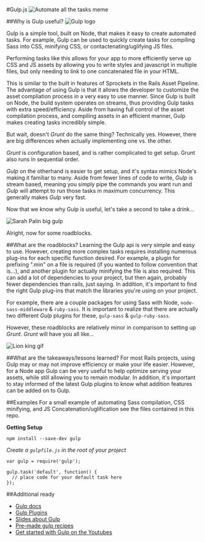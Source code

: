 #Gulp.js
![Automate all the tasks meme](http://cdn.meme.am/instances2/500x/626620.jpg)

##Why is Gulp useful?
![Gulp logo](http://brunch.io/images/others/gulp.png)

Gulp is a simple tool, built on Node, that makes it easy to create automated tasks. For example, Gulp can be used to quickly create tasks for compiling Sass into CSS, minifying CSS, or contactenating/uglifying JS files.

Performing tasks like this allows for your app to more efficiently serve up CSS and JS assets by allowing you to write styles and javascript in multiple files, but only needing to link to one concatenated file in your HTML.

This is similar to the built in features of Sprockets in the Rails Asset Pipeline. The advantage of using Gulp is that it allows the developer to customize the asset compliation process in a very easy to use manner. Since Gulp is built on Node, the build system operates on streams, thus providing Gulp tasks with extra speed/efficiency. Aside from having full control of the asset compilation process, and compiling assets in an efficient manner, Gulp makes creating tasks incredibly simple.

But wait, doesn't *Grunt* do the same thing? Technically yes. However, there are big differences when actually implementing one vs. the other.

*Grunt* is configuration based, and is rather complicated to get setup. Grunt also runs in sequential order.

*Gulp* on the otherhand is easier to get setup, and it's syntax mimics Node's making it familiar to many. Aside from fewer lines of code to write, *Gulp* is stream based, meaning you simply pipe the commands you want run and *Gulp* will attempt to run those tasks in maximum concurrency. This generally makes *Gulp* very fast.

Now that we know why Gulp is useful, let's take a second to take a drink...

![Sarah Palin big gulp](http://www.survivingcollege.com/wp-content/uploads/2013/03/Sarah-Palin-Big-Gulp-College-Republicans.gif)

Alright, now for some roadblocks.

##What are the roadblocks?
Learning the Gulp api is very simple and easy to use. However, creating more complex tasks requires installing numerous plug-ins for each specific function desired. For example, a plugin for prefixing ".min" on a file is required (if you wanted to follow convention that is...), and another plugin for actually minifying the file is also required. This can add a lot of dependencies to your project, but then again, probably fewer dependencies than rails, just saying. In addition, it's important to find the right Gulp plug-ins that match the libraries you're using on your project.

For example, there are a couple packages for using Sass with Node, ```node-sass-middleware``` & ```ruby-sass```. It is important to realize that there are actually two different *Gulp* plugins for these, ```gulp-sass``` & ```gulp-ruby-sass```.

However, these roadblocks are relatively minor in comparison to setting up *Grunt*. *Grunt* will have you all like...

![Lion king gif](http://24.media.tumblr.com/tumblr_lsfk1fde721qa6nebo4_250.gif)


##What are the takeaways/lessons learned?
For most Rails projects, using Gulp may or may not improve efficiency or make your life easier. However, for a Node app Gulp can be very useful to help optimize serving your assets, while still allowing you to remain modular. In addition, it's important to stay informed of the latest Gulp plugins to know what addition features can be added on to Gulp.

##Examples
For a small example of automating Sass compilation, CSS minifying, and JS Concatenation/uglification see the files contained in this repo.

**Getting Setup**

```
npm install --save-dev gulp
```

*Create a ```gulpfile.js``` in the root of your project*

```
var gulp = require('gulp');

gulp.task('default', function() {
  // place code for your default task here
});
```

##Additional ready

- [Gulp docs](https://github.com/gulpjs/gulp/blob/master/docs/API.md)
- [Gulp Plugins](http://gulpjs.com/plugins/)
- [Slides about Gulp](http://slides.com/contra/gulp#/)
- [Pre-made gulp recipes](https://github.com/gulpjs/gulp/tree/master/docs/recipes)
- [Get started with Gulp on the Youtubes](https://www.youtube.com/playlist?list=PLRk95HPmOM6PN-G1xyKj9q6ap_dc9Yckm)
